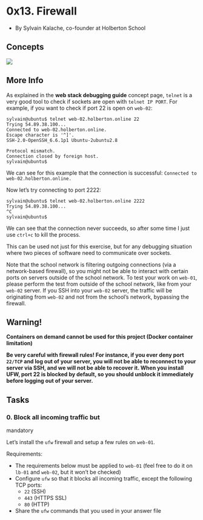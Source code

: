 # 0x13. Firewall

-   By Sylvain Kalache, co-founder at Holberton School

## Concepts


![](https://s3.amazonaws.com/intranet-projects-files/holbertonschool-sysadmin_devops/284/V1HjQ1Y.png)


## More Info

As explained in the  **web stack debugging guide**  concept page,  `telnet`  is a very good tool to check if sockets are open with  `telnet IP PORT`. For example, if you want to check if port 22 is open on  `web-02`:

```
sylvain@ubuntu$ telnet web-02.holberton.online 22
Trying 54.89.38.100...
Connected to web-02.holberton.online.
Escape character is '^]'.
SSH-2.0-OpenSSH_6.6.1p1 Ubuntu-2ubuntu2.8

Protocol mismatch.
Connection closed by foreign host.
sylvain@ubuntu$

```

We can see for this example that the connection is successful:  `Connected to web-02.holberton.online.`

Now let’s try connecting to port 2222:

```
sylvain@ubuntu$ telnet web-02.holberton.online 2222
Trying 54.89.38.100...
^C
sylvain@ubuntu$

```

We can see that the connection never succeeds, so after some time I just use  `ctrl+c`  to kill the process.

This can be used not just for this exercise, but for any debugging situation where two pieces of software need to communicate over sockets.

Note that the school network is filtering outgoing connections (via a network-based firewall), so you might not be able to interact with certain ports on servers outside of the school network. To test your work on  `web-01`, please perform the test from outside of the school network, like from your  `web-02`  server. If you SSH into your  `web-02`  server, the traffic will be originating from  `web-02`  and not from the school’s network, bypassing the firewall.

## Warning!

**Containers on demand cannot be used for this project (Docker container limitation)**

**Be very careful with firewall rules! For instance, if you ever deny port  `22/TCP`  and log out of your server, you will not be able to reconnect to your server via SSH, and we will not be able to recover it. When you install UFW, port 22 is blocked by default, so you should unblock it immediately before logging out of your server.**


## Tasks

### 0. Block all incoming traffic but

mandatory

Let’s install the  `ufw`  firewall and setup a few rules on  `web-01`.

Requirements:

-   The requirements below must be applied to  `web-01`  (feel free to do it on  `lb-01`  and  `web-02`, but it won’t be checked)
-   Configure  `ufw`  so that it blocks all incoming traffic, except the following TCP ports:
    -   `22`  (SSH)
    -   `443`  (HTTPS SSL)
    -   `80`  (HTTP)
-   Share the  `ufw`  commands that you used in your answer file
